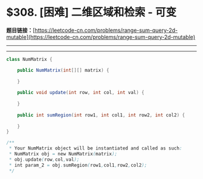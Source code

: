 # $308. [困难] 二维区域和检索 - 可变

**题目链接：**[https://leetcode-cn.com/problems/range-sum-query-2d-mutable](https://leetcode-cn.com/problems/range-sum-query-2d-mutable)

---

<Cards card="leetcode_308_range-sum-query-2d-mutable"></Cards>

---

```java
class NumMatrix {

    public NumMatrix(int[][] matrix) {
        
    }
    
    public void update(int row, int col, int val) {
        
    }
    
    public int sumRegion(int row1, int col1, int row2, int col2) {
        
    }
}

/**
 * Your NumMatrix object will be instantiated and called as such:
 * NumMatrix obj = new NumMatrix(matrix);
 * obj.update(row,col,val);
 * int param_2 = obj.sumRegion(row1,col1,row2,col2);
 */
```